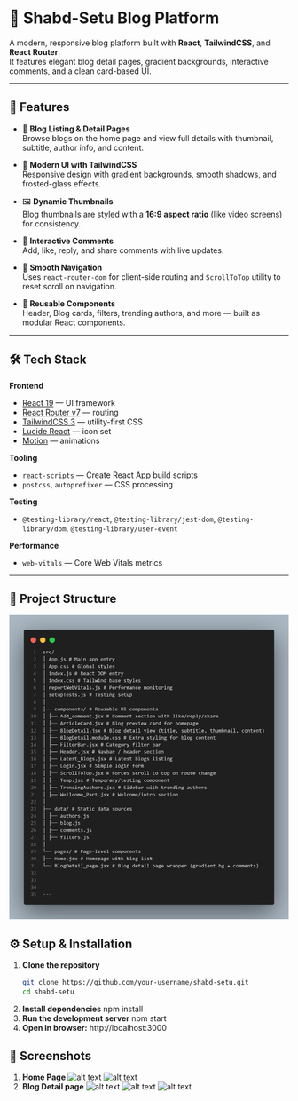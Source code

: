 # 📝 Shabd-Setu Blog Platform

A modern, responsive blog platform built with **React**, **TailwindCSS**, and **React Router**.  
It features elegant blog detail pages, gradient backgrounds, interactive comments, and a clean card-based UI.

---

## 🚀 Features

- 📖 **Blog Listing & Detail Pages**  
  Browse blogs on the home page and view full details with thumbnail, subtitle, author info, and content.  

- 🎨 **Modern UI with TailwindCSS**  
  Responsive design with gradient backgrounds, smooth shadows, and frosted-glass effects.  

- 🖼️ **Dynamic Thumbnails**  
  Blog thumbnails are styled with a **16:9 aspect ratio** (like video screens) for consistency.  

- 💬 **Interactive Comments**  
  Add, like, reply, and share comments with live updates.  

- 🔄 **Smooth Navigation**  
  Uses `react-router-dom` for client-side routing and `ScrollToTop` utility to reset scroll on navigation.  

- 🌟 **Reusable Components**  
  Header, Blog cards, filters, trending authors, and more — built as modular React components.  

---

## 🛠️ Tech Stack

**Frontend**
- [React 19](https://react.dev/) — UI framework  
- [React Router v7](https://reactrouter.com/) — routing  
- [TailwindCSS 3](https://tailwindcss.com/) — utility-first CSS  
- [Lucide React](https://lucide.dev/) — icon set  
- [Motion](https://motion.dev/) — animations  

**Tooling**
- `react-scripts` — Create React App build scripts  
- `postcss`, `autoprefixer` — CSS processing  

**Testing**
- `@testing-library/react`, `@testing-library/jest-dom`, `@testing-library/dom`, `@testing-library/user-event`  

**Performance**
- `web-vitals` — Core Web Vitals metrics  

---

## 📂 Project Structure

![alt text](image.png)

## ⚙️ Setup & Installation

1. **Clone the repository**
   ```bash
   git clone https://github.com/your-username/shabd-setu.git
   cd shabd-setu
2. **Install dependencies**
    npm install
3. **Run the development server**
    npm start
4. **Open in browser:**
    http://localhost:3000


## 📸 Screenshots

1. **Home Page**
    ![alt text](<Screenshot 2025-09-18 201614.png>)
    ![alt text](<Screenshot 2025-09-18 201632.png>)
2. **Blog Detail page**
    ![alt text](<Screenshot 2025-09-18 201722.png>)
    ![alt text](<Screenshot 2025-09-18 201817.png>)
    ![alt text](<Screenshot 2025-09-18 201840.png>)